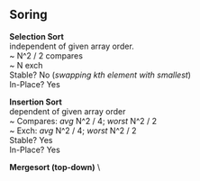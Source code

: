 ## Soring
**Selection Sort** \
independent of given array order.  
~ N^2 / 2 compares  
~ N exch  
Stable? No (*swapping kth element with smallest*)  
In-Place? Yes  

**Insertion Sort** \
dependent of given array order  
~ Compares: *avg* N^2 / 4; *worst* N^2 / 2  
~ Exch: *avg* N^2 / 4; *worst* N^2 / 2  
Stable? Yes  
In-Place? Yes  

**Mergesort (top-down)** \

